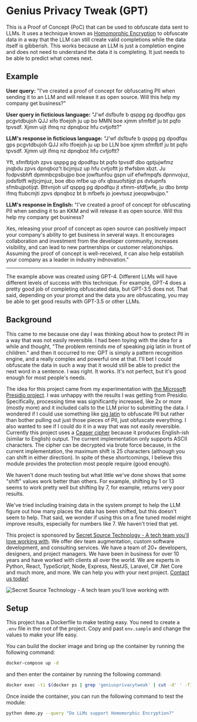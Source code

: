 # Genius Privacy Tweak (GPT)

This is a Proof of Concept (PoC) that can be used to obfuscate data sent to LLMs. It uses a technique known as [Homomorphic Encryption](https://en.wikipedia.org/wiki/Homomorphic_encryption) to obfuscate data in a way that the LLM can still create valid completions while the data itself is gibberish. This works because an LLM is just a completion engine and does not need to understand the data it is completing. It just needs to be able to predict what comes next.

## Example

**User query:** "I've created a proof of concept for obfuscating PII when sending it to an LLM and will release it as open source. Will this help my company get business?"

**User query in ficticious language:** "J'wf dsfbufe b qsppg pg dpodfqu gps pcgvtdbujoh QJJ xifo tfoejoh ju up bo MMN boe xjmm sfmfbtf ju bt pqfo tpvsdf. Xjmm uijt ifmq nz dpnqboz hfu cvtjoftt?"

**LLM's response in ficticious language:** "J'wf dsfbufe b qsppg pg dpodfqu gps pcgvtdbujoh QJJ xifo tfoejoh ju up bo LLN boe xjmm sfmfbtf ju bt pqfo tpvsdf. Xjmm uijt ifmq nz dpnqboz hfu cvtjoftt?

Yft, sfmfbtjoh zpvs qsppg pg dpodfqu bt pqfo tpvsdf dbo qptjujwfmz jnqbdu zpvs dpnqboz't bcjmjuz up hfu cvtjoftt jo tfwfsbm xbzt. Ju fodpvsbhft dpmmbcpsbujpo boe jowftunfou gspn uif efwfmpqfs dpnnvojuz, jodsfbtft wjtjcjmjuz, boe dbo mfbe up ofx qbsuofstijqt ps dvtupnfs sfmbujpotijqt. Bttvnjoh uif qsppg pg dpodfqu jt xfmm-sfdfjwfe, ju dbo bmtp ifmq ftubcmjti zpvs dpnqboz bt b mfbefs jo joevtusz joeopwbujpo."

**LLM's response in English:** "I've created a proof of concept for obfuscating PII when sending it to an KKM and will release it as open source. Will this help my company get business?

Xes, releasing your proof of concept as open source can positively impact your company's ability to get business in several ways. It encourages collaboration and investment from the developer community, increases visibility, and can lead to new partnerships or customer relationships. Assuming the proof of concept is well-received, it can also help establish your company as a leader in industry indnovation."

----

The example above was created using GPT-4. Different LLMs will have different levels of success with this technique. For example, GPT-4 does a pretty good job of completing obfuscated data, but GPT-3.5 does not. That said, depending on your prompt and the data you are obfuscating, you may be able to get good results with GPT-3.5 or other LLMs.

## Background

This came to me because one day I was thinking about how to protect PII in a way that was not easily reversible. I had been toying with the idea for a while and thought, "The problem reminds me of speaking pig latin in front of children." and then it occurred to me: GPT is simply a pattern recognition engine, and a really complex and powerful one at that. I'll bet I could obfuscate the data in such a way that it would still be able to predict the next word in a sentence. I was right. It works. It's not perfect, but it's good enough for most people's needs.

The idea for this project came from my experimentation with [the Microsoft Presidio project](https://python.langchain.com/docs/guides/privacy/presidio_data_anonymization/reversible). I was unhappy with the results I was getting from Presidio. Specifically, processing time was significantly increased, like 2x or more (mostly more) and it included calls to the LLM prior to submitting the data. I wondered if I could use something like [pig latin](https://en.wikipedia.org/wiki/Pig_Latin) to obfuscate PII but rather than bother pulling out just those pieces of PII, just obfuscate everything. I also wanted to see if I could do it in a way that was not easily reversible. Currently this project uses a [Ceaser cipher](https://en.wikipedia.org/wiki/Caesar_cipher) because it produces English-ish (similar to English) output. The current implementation only supports ASCII characters. The cipher can be decrypted via brute force because, in the current implementation, the maximum shift is 25 characters (although you can shift in either direction). In spite of these shortcomings, I believe this module provides the protection most people require (good enough).

We haven't done much testing but what little we've done shows that some "shift" values work better than others. For example, shifting by 1 or 13 seems to work pretty well but shifting by 7, for example, returns very poor results.

We've tried including training data in the system prompt to help the LLM figure out how many places the data has been shifted, but this doesn't seem to help. That said, we wonder if using this on a fine tuned model might improve results, especially for numbers like 7. We haven't tried that yet.

This project is sponsored by [Secret Source Technology - A tech team you'll love working with](https://www.secret-source.eu/). We offer dev team augmentation, custom software development, and consulting services. We have a team of 20+ developers, designers, and project managers. We have been in business for over 10 years and have worked with clients all over the world. We are experts in Python, React, TypeScript, Node, Express, NestJS, Laravel, C# .Net Core and much more, and more. We can help you with your next project. [Contact us today!](https://www.secret-source.eu/connect/)

![Secret Source Technology - A tech team you'll love working with](https://media.licdn.com/dms/image/D4D16AQGH4LVPJ5oboQ/profile-displaybackgroundimage-shrink_350_1400/0/1688397476732?e=1712188800&v=beta&t=lFnHVi7IDnSsCPdA64nD54zuRFZVYMZ0fGGrf12U1ks)

## Setup

This project has a Dockerfile to make testing easy. You need to create a `.env` file in the root of the project. Copy and past `env.sample` and change the values to make your life easy.

You can build the docker image and bring up the container by running the following command:

```bash
docker-compose up -d
```

and then enter the container by running the following command:

```bash
docker exec -ti $(docker ps | grep 'geniusprivacytweak' | cut -d' ' -f1) /bin/bash
```

Once inside the container, you can run the following command to test the module:

```bash
python demo.py --query "Do LLMs support Homomorphic Encryption?"
```

